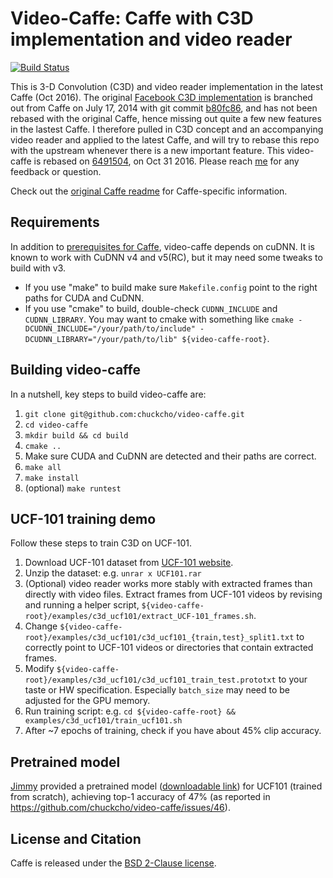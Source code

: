 # Video-Caffe: Caffe with C3D implementation and video reader

[![Build Status](https://travis-ci.org/chuckcho/video-caffe.svg?branch=master)](https://travis-ci.org/chuckcho/video-caffe)

This is 3-D Convolution (C3D) and video reader implementation in the latest Caffe (Oct 2016). The original [Facebook C3D implementation](https://github.com/facebook/C3D/) is branched out from Caffe on July 17, 2014 with git commit [b80fc86](https://github.com/BVLC/caffe/tree/b80fc862952ba4e068cf74acc0823785ce1cc0e9), and has not been rebased with the original Caffe, hence missing out quite a few new features in the lastest Caffe. I therefore pulled in C3D concept and an accompanying video reader and applied to the latest Caffe, and will try to rebase this repo with the upstream whenever there is a new important feature. This video-caffe is rebased on [6491504](https://github.com/BVLC/caffe/commit/64915042cf4854ba5a47742b46a0295d38458ea3), on Oct 31 2016.
Please reach [me](https://github.com/chuckcho) for any feedback or question.

Check out the [original Caffe readme](README-original.md) for Caffe-specific information.

## Requirements

In addition to [prerequisites for Caffe](http://caffe.berkeleyvision.org/installation.html#prerequisites), video-caffe depends on cuDNN. It is known to work with CuDNN v4 and v5(RC), but it may need some tweaks to build with v3.

* If you use "make" to build make sure `Makefile.config` point to the right paths for CUDA and CuDNN.
* If you use "cmake" to build, double-check `CUDNN_INCLUDE` and `CUDNN_LIBRARY`. You may want to cmake with something like `cmake -DCUDNN_INCLUDE="/your/path/to/include" -DCUDNN_LIBRARY="/your/path/to/lib" ${video-caffe-root}`.

## Building video-caffe

In a nutshell, key steps to build video-caffe are:

1. `git clone git@github.com:chuckcho/video-caffe.git`
2. `cd video-caffe`
3. `mkdir build && cd build`
4. `cmake ..`
5. Make sure CUDA and CuDNN are detected and their paths are correct.
6. `make all`
7. `make install`
8. (optional) `make runtest`

## UCF-101 training demo

Follow these steps to train C3D on UCF-101.

1. Download UCF-101 dataset from [UCF-101 website](http://crcv.ucf.edu/data/UCF101.php).
2. Unzip the dataset: e.g. `unrar x UCF101.rar`
3. (Optional) video reader works more stably with extracted frames than directly with video files. Extract frames from UCF-101 videos by revising and running a helper script, `${video-caffe-root}/examples/c3d_ucf101/extract_UCF-101_frames.sh`.
4. Change `${video-caffe-root}/examples/c3d_ucf101/c3d_ucf101_{train,test}_split1.txt` to correctly point to UCF-101 videos or directories that contain extracted frames.
5. Modify `${video-caffe-root}/examples/c3d_ucf101/c3d_ucf101_train_test.prototxt` to your taste or HW specification. Especially `batch_size` may need to be adjusted for the GPU memory.
6. Run training script: e.g. `cd ${video-caffe-root} && examples/c3d_ucf101/train_ucf101.sh`
7. After ~7 epochs of training, check if you have about 45% clip accuracy.

## Pretrained model

[Jimmy](https://github.com/lood339) provided a pretrained model ([downloadable link](https://dl.dropboxusercontent.com/u/54750216/C3D_models/c3d_ucf101_iter_38000.caffemodel)) for UCF101 (trained from scratch), achieving top-1 accuracy of 47% (as reported in https://github.com/chuckcho/video-caffe/issues/46).

## License and Citation

Caffe is released under the [BSD 2-Clause license](https://github.com/BVLC/caffe/blob/master/LICENSE).
